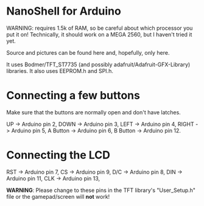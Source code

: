 # NanoShell for Arduino

WARNING: requires 1.5k of RAM, so be careful about which processor you put it on!
Technically, it should work on a MEGA 2560, but I haven't tried it yet.

Source and pictures can be found here and, hopefully, only here.

It uses Bodmer/TFT_ST7735 (and possibly adafruit/Adafruit-GFX-Library) libraries.
It also uses EEPROM.h and SPI.h.

# Connecting a few buttons
Make sure that the buttons are normally open and don't have latches.

UP -> Arduino pin 2, 
DOWN -> Arduino pin 3, 
LEFT -> Arduino pin 4, 
RIGHT -> Arduino pin 5, 
A Button -> Arduino pin 6, 
B Button -> Arduino pin 12.

# Connecting the LCD
RST -> Arduino pin 7, 
CS -> Arduino pin 9, 
D/C -> Arduino pin 8, 
DIN -> Arduino pin 11, 
CLK -> Arduino pin 13, 

**WARNING**: Please change to these pins in the TFT library's "User_Setup.h" file or the gamepad/screen will **not** work!
